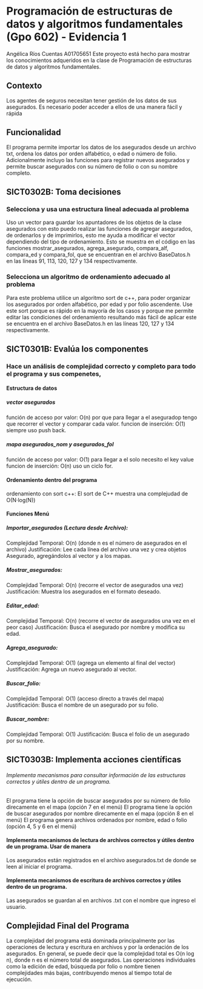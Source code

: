# Programación de estructuras de datos y algoritmos fundamentales (Gpo 602) - Evidencia 1
Angélica Ríos Cuentas A01705651
Este proyecto está hecho para mostrar los conocimientos adqueridos en la clase de  Programación de estructuras de datos y algoritmos fundamentales. 

## Contexto

Los agentes de seguros necesitan tener gestión de los datos de sus asegurados. Es necesario poder acceder a ellos de una manera fácil y rápida 

## Funcionalidad
El programa permite importar los datos de los asegurados desde un archivo txt, ordena los datos por orden alfabético, o edad o número de folio.
Adicionalmente incluyo las funciones para registrar nuevos asegurados y permite buscar asegurados con su número de folio o con su nombre completo.

## SICT0302B: Toma decisiones 

### Selecciona y usa una estructura lineal adecuada al problema

Uso un vector para guardar los apuntadores de los objetos de la clase asegurados con esto puedo realizar las funciones de agregar asegurados, de ordenarlos y de imprimirlos, esto me ayuda a modificar el vector dependiendo del tipo de ordenamiento. Esto se muestra en el código en las funciones mostrar_asegurados, agrega_asegurado, compara_alf, compara_ed y compara_fol, 
que se encuentran en el archivo BaseDatos.h en las líneas 91, 113, 120, 127 y 134 respectivamente.


### Selecciona un algoritmo de ordenamiento adecuado al problema

Para este problema utilice un algoritmo sort de c++, para poder organizar los asegurados por orden alfabético, por edad y por folio ascendente.
Use este sort porque es rápido en la mayoría de los casos y porque me permite editar las condiciones del ordenamiento resultando más fácil de aplicar este se encuentra en el archivo BaseDatos.h en las líneas 120, 127 y 134 respectivamente.


## SICT0301B: Evalúa los componentes

### Hace un análisis de complejidad correcto y completo para todo el programa y sus compenetes,
#### Estructura de datos
##### vector asegurados

función de acceso por valor: O(n) por que para llegar a el aseguradop tengo que recorrer el vector y comparar cada valor.
funcion de inserción: O(1) siempre uso push back.

##### mapa asegurados_nom y asegurados_fol

función de acceso por valor: O(1) para llegar a el solo necesito el key value
funcion de inserción: O(n) uso un ciclo for.

#### Ordenamiento dentro del programa

ordenamiento con sort c++: El sort de C++ muestra una complejudad de O(N·log(N)) 

#### Funciones Menú
##### Importar_asegurados (Lectura desde Archivo):
Complejidad Temporal: O(n) (donde n es el número de asegurados en el archivo)
Justificación: Lee cada línea del archivo una vez y crea objetos Asegurado, agregándolos al vector y a los mapas.

##### Mostrar_asegurados:
Complejidad Temporal: O(n) (recorre el vector de asegurados una vez)
Justificación: Muestra los asegurados en el formato deseado.

##### Editar_edad:
Complejidad Temporal: O(n) (recorre el vector de asegurados una vez en el peor caso)
Justificación: Busca el asegurado por nombre y modifica su edad.

##### Agrega_asegurado:
Complejidad Temporal: O(1) (agrega un elemento al final del vector)
Justificación: Agrega un nuevo asegurado al vector.

##### Buscar_folio:
Complejidad Temporal: O(1) (acceso directo a través del mapa)
Justificación: Busca el nombre de un asegurado por su folio.

##### Buscar_nombre:
Complejidad Temporal: O(1)
Justificación: Busca el folio de un asegurado por su nombre.

## SICT0303B: Implementa acciones científicas 

###### Implementa mecanismos para consultar información de las estructuras correctos y útiles dentro de un programa.

El programa tiene la opción de buscar asegurados por su número de folio direcamente en el mapa (opción 7 en el menú)
El programa tiene la opción de buscar asegurados por nombre direcamente en el mapa (opción 8 en el menú)
El programa genera archivos ordenados por nombre, edad o folio (opción 4, 5 y 6 en el menú)


#### Implementa mecanismos de lectura de archivos correctos y útiles dentro de un programa. Usar de manera

Los asegurados están registrados en el archivo asegurados.txt de donde se leen al iniciar el programa.

#### Implementa mecanismos de escritura de archivos correctos y útiles dentro de un programa. 

Las asegurados se guardan al en archivos .txt con el nombre que ingreso el usuario.

## Complejidad Final del Programa
La complejidad del programa está dominada principalmente por las operaciones de lectura y escritura en archivos y por la ordenación de los asegurados. En general, se puede decir que la complejidad total es O(n log n), donde n es el número total de asegurados. Las operaciones individuales como la edición de edad, búsqueda por folio o nombre tienen complejidades más bajas, contribuyendo menos al tiempo total de ejecución.
